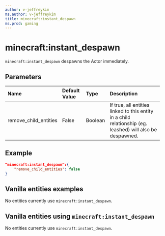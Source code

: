 ```yaml
---
author: v-jeffreykim
ms.author: v-jeffreykim
title: minecraft:instant_despawn
ms.prod: gaming
---
```


# minecraft:instant_despawn

`minecraft:instant_despawn` despawns the Actor immediately.

## Parameters

|Name |Default Value  |Type  |Description  |
|:----------|:----------|:----------|:----------|
| remove_child_entities| False| Boolean| If true, all entities linked to this entity in a child relationship (eg. leashed) will also be despawned. |

## Example

```json
"minecraft:instant_despawn":{
    "remove_child_entities": false
}
```

## Vanilla entities examples

No entities currently use `minecraft:instant_despawn`.

## Vanilla entities using `minecraft:instant_despawn`

No entities currently use `minecraft:instant_despawn`.
